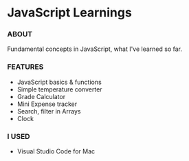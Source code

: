 # JavaScript Learnings

### ABOUT
Fundamental concepts in JavaScript, what I've learned so far.


### FEATURES
<ul>
<li>JavaScript basics & functions
<li>Simple temperature converter</li>
<li>Grade Calculator</li>
<li>Mini Expense tracker</li>
<li>Search, filter in Arrays</li>
<li>Clock</li>

</ul>

### I USED
<ul><li>Visual Studio Code for Mac</li>
</ul>
